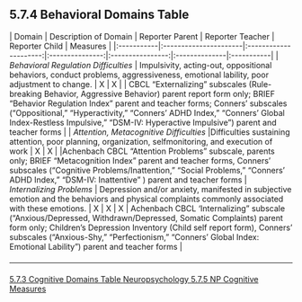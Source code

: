 ## 5.7.4 Behavioral Domains Table

| Domain                             | Description of Domain | Reporter Parent | Reporter Teacher | Reporter Child |  Measures |
|:-----------|:----------------------|:---------------------:|:---------------:|:----------------:|:--------------|:-----------|
| _Behavioral Regulation Difficulties_ | Impulsivity, acting-out, oppositional behaviors, conduct problems, aggressiveness, emotional lability, poor adjustment to change. | X | X | | CBCL “Externalizing” subscales (Rule-breaking Behavior, Aggressive Behavior) parent report form only; BRIEF “Behavior Regulation Index” parent and teacher forms; Conners’ subscales (“Oppositional,” “Hyperactivity,” “Conners’ ADHD Index,” “Conners’ Global Index-Restless Impulsive,” “DSM-IV: Hyperactive Impulsive”) parent and teacher forms |
| _Attention, Metacognitive Difficulties_ |Difficulties sustaining attention, poor planning, organization, selfmonitoring, and execution of work | X | X | |Achenbach CBCL “Attention Problems” subscale, parents only; BRIEF “Metacognition Index” parent and teacher forms, Conners’ subscales (“Cognitive Problems/Inattention,” “Social Problems,” “Conners’ ADHD Index,” “DSM-IV: Inattentive” ) parent and teacher forms
| _Internalizing Problems_ | Depression and/or anxiety, manifested in subjective emotion and the behaviors and physical complaints commonly associated with these emotions. | X | X | X | Achenbach CBCL ‘Internalizing” subscale (“Anxious/Depressed, Withdrawn/Depressed, Somatic Complaints) parent form only; Children’s Depression Inventory (Child self report form), Conners’ subscales (“Anxious-Shy,” “Perfectionism,” “Conners’ Global Index: Emotional Lability”) parent and teacher forms |


<hr class="soften" style="margin-top: 20px;margin-bottom: 20px;"/>

<div class="center">
<div class="btn-group">
  <a href=":pages_path:/manuals/neuropsychology/5-07-03-cognitive-domains-table.md" class="btn btn-default">
    <span class="glyphicon glyphicon-chevron-left"></span>
    5.7.3 Cognitive Domains Table
  </a>

  <a href=":pages_path:/manuals/neuropsychology" class="btn btn-default">
    <span class="glyphicon glyphicon-chevron-up"></span>
    Neuropsychology
  </a>

  <a href=":pages_path:/manuals/neuropsychology/5-07-05-np-cognitive-measures.md" class="btn btn-success">
    5.7.5 NP Cognitive Measures
    <span class="glyphicon glyphicon-chevron-right"></span>
  </a>
</div>
</div>